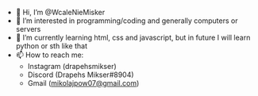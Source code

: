 - 👋 Hi, I’m @WcaleNieMisker
- 👀 I’m interested in programming/coding and generally computers or servers
- 🌱 I’m currently learning html, css and javascript, but in future I will learn python or sth like that
- 📫 How to reach me:
    - Instagram (drapehsmikser)
    - Discord (Drapehs Mikser#8904)
    - Gmail (mikolajpow07@gmail.com)
